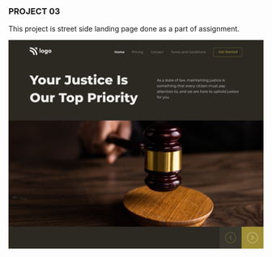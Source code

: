 ### PROJECT 03

This project is street side landing page done as a part of assignment.

![Project 01 Image](./3.png)
